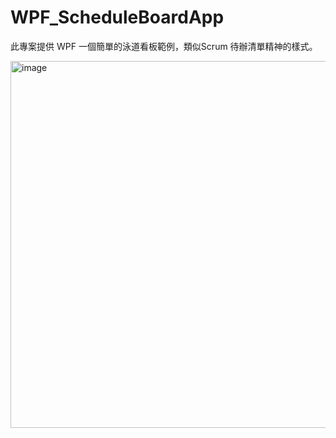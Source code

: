 # WPF_ScheduleBoardApp

此專案提供 WPF 一個簡單的泳道看板範例，類似Scrum 待辦清單精神的樣式。

<img width="879" height="587" alt="image" src="https://github.com/user-attachments/assets/97d5e8f4-5ac4-4d3a-8f81-d915fdeb9907" />
